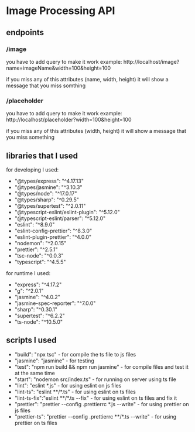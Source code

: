 # Image Processing API

## endpoints

### /image
you have to add query to make it work 
example: http://localhost/image?name=imageName&width=100&height=100

if you miss any of this attributes (name, width, height) it will show a message that you miss somthing

### /placeholder
you have to add query to make it work
example: http://localhost/placeholder?width=100&height=100

if you miss any of this attributes (width, height) it will show a message that you miss something

## libraries that I used

  for developing I used:

* "@types/express": "^4.17.13"
* "@types/jasmine": "^3.10.3"
* "@types/node": "^17.0.17"
* "@types/sharp": "^0.29.5"
* "@types/supertest": "^2.0.11"
* "@typescript-eslint/eslint-plugin": "^5.12.0"
* "@typescript-eslint/parser": "^5.12.0"
* "eslint": "^8.9.0"
* "eslint-config-prettier": "^8.3.0"
* "eslint-plugin-prettier": "^4.0.0"
* "nodemon": "^2.0.15"
* "prettier": "^2.5.1"
* "tsc-node": "^0.0.3"
* "typescript": "^4.5.5"

for runtime I used:

- "express": "^4.17.2"
- "g": "^2.0.1"
- "jasmine": "^4.0.2"
- "jasmine-spec-reporter": "^7.0.0"
- "sharp": "^0.30.1"
- "supertest": "^6.2.2"
- "ts-node": "^10.5.0"

## scripts I used

- "build": "npx tsc" - for compile the ts file to js files
- "jasmine": "jasmine" - for testing
- "test": "npm run build && npm run jasmine" - for compile files and test it at the same time
- "start": "nodemon src/index.ts" - for running on server using ts file
- "lint": "eslint *.js" - for using eslint on js files
- "lint-ts": "eslint **/*.ts" - for using eslint on ts files
- "lint-ts-fix":"eslint **/*.ts --fix" - for using eslint on ts files and fix it
- "prettier": "prettier --config .prettierrc *.js --write" - for using prettier on js files
- "prettier-ts": "prettier --config .prettierrc **/*.ts --write" - for using prettier on ts files
